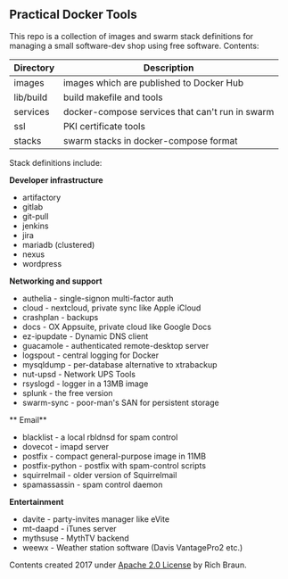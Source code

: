 ## Practical Docker Tools

This repo is a collection of images and swarm stack definitions for
managing a small software-dev shop using free software. Contents:

| Directory | Description |
| --------- | ----------- |
| images | images which are published to Docker Hub |
| lib/build | build makefile and tools |
| services | docker-compose services that can't run in swarm |
| ssl | PKI certificate tools |
| stacks | swarm stacks in docker-compose format |

Stack definitions include:

**Developer infrastructure**
* artifactory
* gitlab
* git-pull
* jenkins
* jira
* mariadb (clustered)
* nexus
* wordpress

**Networking and support**
* authelia - single-signon multi-factor auth
* cloud - nextcloud, private sync like Apple iCloud
* crashplan - backups
* docs - OX Appsuite, private cloud like Google Docs
* ez-ipupdate - Dynamic DNS client
* guacamole - authenticated remote-desktop server
* logspout - central logging for Docker
* mysqldump - per-database alternative to xtrabackup
* nut-upsd - Network UPS Tools
* rsyslogd - logger in a 13MB image
* splunk - the free version
* swarm-sync - poor-man's SAN for persistent storage

** Email**
* blacklist - a local rbldnsd for spam control
* dovecot - imapd server
* postfix - compact general-purpose image in 11MB
* postfix-python - postfix with spam-control scripts
* squirrelmail - older version of Squirrelmail
* spamassassin - spam control daemon

**Entertainment**
* davite - party-invites manager like eVite
* mt-daapd - iTunes server
* mythsuse - MythTV backend
* weewx - Weather station software (Davis VantagePro2 etc.)

Contents created 2017 under [Apache 2.0 License](https://www.apache.org/licenses/LICENSE-2.0) by Rich Braun.
